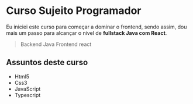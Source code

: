 # Curso Sujeito Programador

Eu iniciei este curso para começar a dominar o frontend, sendo assim, dou mais um passo para alcançar o nível de <strong>fullstack Java com React</strong>.

> Backend Java
> Frontend react

## Assuntos deste curso

 - Html5
 - Css3
 - JavaScript
 - Typescript
